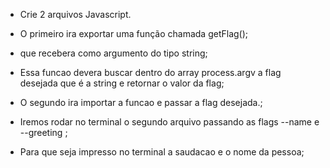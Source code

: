 - Crie 2 arquivos Javascript.
- O primeiro ira exportar uma função chamada getFlag();
- que recebera como argumento do tipo string;
- Essa funcao devera buscar dentro do array process.argv a flag desejada que é a string e retornar o valor da flag;

- O segundo ira importar a funcao e passar a flag desejada.;
- Iremos rodar no terminal o segundo arquivo passando as flags --name e --greeting ;
- Para que seja impresso no terminal a saudacao e o nome da pessoa;